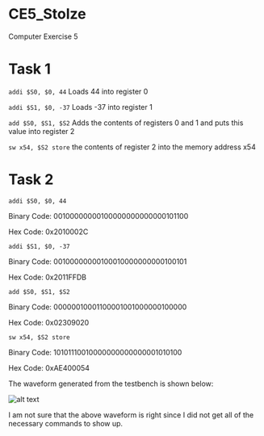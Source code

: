 CE5_Stolze
==========

Computer Exercise 5

# Task 1 

```addi $S0, $0, 44``` Loads 44 into register 0

```addi $S1, $0, -37``` Loads -37 into register 1 

```add $S0, $S1, $S2``` Adds the contents of registers 0 and 1 and puts this value into register 2

```sw x54, $S2 store``` the contents of register 2 into the memory address x54

# Task 2

```addi $S0, $0, 44```

Binary Code: 00100000000100000000000000101100

Hex Code: 0x2010002C

```addi $S1, $0, -37```

Binary Code: 00100000000100010000000000100101

Hex Code: 0x2011FFDB

```add $S0, $S1, $S2```

Binary Code: 00000010001100001001000000100000

Hex Code: 0x02309020

```sw x54, $S2 store```

Binary Code: 10101110010000000000000001010100

Hex Code: 0xAE400054

The waveform generated from the testbench is shown below:

![alt text](https://raw.githubusercontent.com/aaronstolze/CE5_Stolze/master/MipsWaveform.PNG "MIPSWaveform")

I am not sure that the above waveform is right since I did not get all of the necessary commands to show up.
